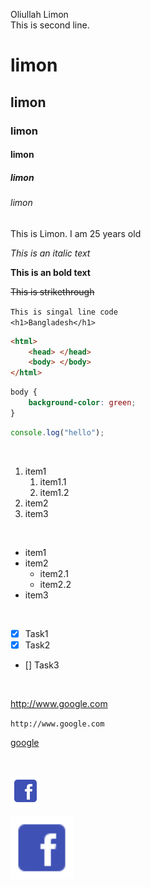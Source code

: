 <!-- Markdown tutorial -->
Oliullah Limon  
This is second line.
# limon
## limon
### limon
#### limon
##### limon
###### limon

<p>This is Limon. I am 25 years old</p>

_This is an italic text_

__This is an bold text__

~~This is strikethrough~~

`This is singal line code`  
`<h1>Bangladesh</h1>`

<!-- multi line code -->
```html
<html>
    <head> </head>
    <body> </body>
</html>
```

```css
body {
    background-color: green;
}
```

```javascript
console.log("hello");
```

<br>

<!-- order list -->
1. item1 
    1. item1.1
    2. item1.2   
1. item2
1. item3

<br>

<!-- unordered list -->
- item1
- item2
    - item2.1
    - item2.2
- item3

<br>

<!-- task list -->
- [x] Task1
- [x] Task2
- [] Task3

<br>

<!-- automatic link -->
http://www.google.com

<!-- disable link -->
`http://www.google.com`

<!-- markdown link syntax -->
[google](http://www.google.com)

<br>

<!-- markdown image syntax -->
![facebook](./images/facebook.png)

<!-- using html -->
<img src="./images/facebook.png" width="100" title="facebook">
